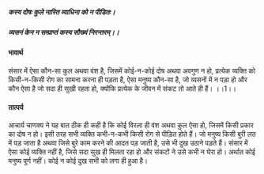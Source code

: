 ##### कस्य दोषः कुले नास्ति व्याधिना को न पीडितः।
##### व्यसनं केन न सम्प्राप्तं कस्य सौख्यं निरन्तरम्।। 

#### भावार्थ

संसार में ऐसा कौन-सा कुल अथवा वंश है, जिसमें कोई-न-कोई दोष अथवा अवगुण न हो, प्रत्येक व्यक्ति को किसी-न-किसी रोग का सामना करना ही पड़ता है, ऐसा मनुष्य कौन-सा है, जो व्यसनों में न पड़ा हो और कौन ऐसा है जो सदा ही सुखी रहता हो, क्योंकि प्रत्येक के जीवन में संकट तो आते ही हैं। ।।1।।

#### तात्पर्य

आचार्य चाणक्य ने यह बात ठीक ही कही है कि कोई विरला ही वंश अथवा कुल ऐसा हो, जिसमें किसी प्रकार का दोष न हो। इसी तरह सभी व्यक्ति कभी-न-कभी किसी रोग से पीड़ित होते हैं। जो मनुष्य किसी बुरी लत में पड़ जाता है अथवा जिसे बुरे काम करने की आदत पड़ जाती है, उसे भी दुख उठाने पड़ते हैं। संसार में ऐसा कोई व्यक्ति नहीं है, जिसे सदा सुख ही मिलता रहा हो और संकटों ने उसे कभी न घेरा हो। अर्थात कोई मनुष्य पूर्ण नहीं। कोई न कोई दुख सभी को लगा ही हुआ है।